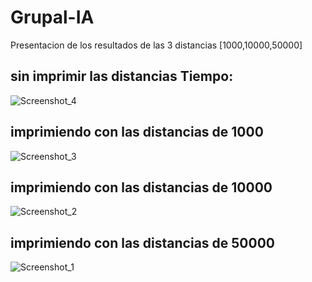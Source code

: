 # Grupal-IA
Presentacion de los resultados de las 3 distancias [1000,10000,50000]
## sin imprimir las distancias Tiempo:
![Screenshot_4](https://user-images.githubusercontent.com/40539959/190825638-714e303c-2ec8-4b61-8f49-8bc70bdb7191.png)
## imprimiendo con las distancias de  1000
![Screenshot_3](https://user-images.githubusercontent.com/40539959/190825652-6ca2ce06-c1bd-4541-869b-db8e8830e9b2.png)
## imprimiendo  con las distancias de 10000
![Screenshot_2](https://user-images.githubusercontent.com/40539959/190825656-73ff2301-5b26-4e01-892c-2f3c9c6bfaae.png)
## imprimiendo con las distancias de 50000
![Screenshot_1](https://user-images.githubusercontent.com/40539959/190825659-438ccca2-5e2b-42b8-9ed1-27a8679cc3fb.png)

